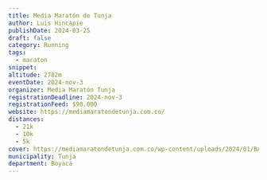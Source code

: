 ```yaml
---
title: Media Maratón de Tunja
author: Luis Hincapie
publishDate: 2024-03-25
draft: false
category: Running
tags:
  - maraton
snippet:
altitude: 2782m
eventDate: 2024-nov-3
organizer: Media Maratón Tunja
registrationDeadline: 2024-nov-3
registrationFeed: $90.000
website: https://mediamaratondetunja.com.co/
distances:
  - 21k
  - 10k
  - 5k
cover: https://mediamaratondetunja.com.co/wp-content/uploads/2024/01/BANNER-1-3.png
municipality: Tunja
department: Boyacá
---
```

